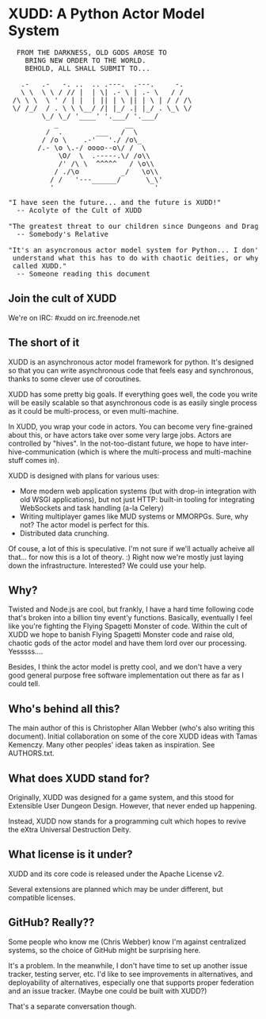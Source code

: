 XUDD: A Python Actor Model System
=================================

<pre>
  FROM THE DARKNESS, OLD GODS AROSE TO
    BRING NEW ORDER TO THE WORLD.
    BEHOLD, ALL SHALL SUBMIT TO...
 
   .-   .-   -. ..  .. .---.  .---.     -.
   \ \  \ \ / // |  | \| .- \ | .- \   / /
 /\ \ \  \ ' / | |  | || | \ || | \ | / / /\
 \/ /_/  / . \ \ \__/ /| |_/ .| |_/ . \_\ \/
        \_/ \_/ '____' '.___/ '.___/
           _                __              
         /  .        ___   /  \
        / /o \    .-'   './ /o\_
       /.- \o \.-/ oooo--o\/ /  \
            \O/  \  .-----.\/ /o\\
            /' /\ \  ^^^^^   / \o\\
           / ./\o          _/   \o\\
          / /   '---______/      \_\'
          '                        '
</pre>

<pre>
"I have seen the future... and the future is XUDD!"
  -- Acolyte of the Cult of XUDD

"The greatest threat to our children since Dungeons and Dragons."
  -- Somebody's Relative

"It's an asyncronous actor model system for Python... I don't
 understand what this has to do with chaotic deities, or why it's
 called XUDD."
  -- Someone reading this document
</pre>


Join the cult of XUDD
---------------------

We're on IRC: #xudd on irc.freenode.net


The short of it
---------------

XUDD is an asynchronous actor model framework for python.  It's
designed so that you can write asynchronous code that feels easy and
synchronous, thanks to some clever use of coroutines.

XUDD has some pretty big goals.  If everything goes well, the code you
write will be easily scalable so that asynchronous code is as easily
single process as it could be multi-process, or even multi-machine.

In XUDD, you wrap your code in actors.  You can become very
fine-grained about this, or have actors take over some very large
jobs.  Actors are controlled by "hives".  In the not-too-distant
future, we hope to have inter-hive-communication (which is where the
multi-process and multi-machine stuff comes in).

XUDD is designed with plans for various uses:
 - More modern web application systems (but with drop-in integration
   with old WSGI applications), but not just HTTP: built-in tooling
   for integrating WebSockets and task handling (a-la Celery)
 - Writing multiplayer games like MUD systems or MMORPGs.  Sure, why
   not?  The actor model is perfect for this.
 - Distributed data crunching.

Of couse, a lot of this is speculative.  I'm not sure if we'll
actually acheive all that... for now this is a lot of theory. :) Right
now we're mostly just laying down the infrastructure.  Interested?  We
could use your help.


Why?
----

Twisted and Node.js are cool, but frankly, I have a hard time
following code that's broken into a billion tiny event'y functions.
Basically, eventually I feel like you're fighting the Flying Spagetti
Monster of code.  Within the cult of XUDD we hope to banish Flying
Spagetti Monster code and raise old, chaotic gods of the actor model
and have them lord over our processing.  Yesssss....

Besides, I think the actor model is pretty cool, and we don't have a
very good general purpose free software implementation out there as
far as I could tell.


Who's behind all this?
----------------------

The main author of this is Christopher Allan Webber (who's also
writing this document).  Initial collaboration on some of the core
XUDD ideas with Tamas Kemenczy.  Many other peoples' ideas taken as
inspiration.  See AUTHORS.txt.


What does XUDD stand for?
-------------------------

Originally, XUDD was designed for a game system, and this stood for
Extensible User Dungeon Design.  However, that never ended up happening.

Instead, XUDD now stands for a programming cult which hopes to revive
the eXtra Universal Destruction Deity.


What license is it under?
-------------------------

XUDD and its core code is released under the Apache License v2.

Several extensions are planned which may be under different, but
compatible licenses.


GitHub? Really??
----------------

Some people who know me (Chris Webber) know I'm against centralized
systems, so the choice of GitHub might be surprising here.

It's a problem.  In the meanwhile, I don't have time to set up another
issue tracker, testing server, etc.  I'd like to see improvements in
alternatives, and deployability of alternatives, especially one that
supports proper federation and an issue tracker.  (Maybe one could be
built with XUDD?)

That's a separate conversation though.
